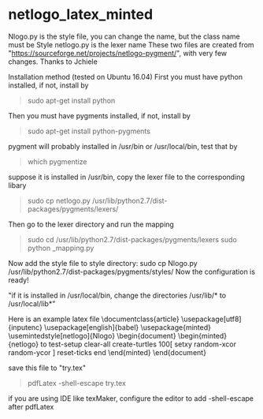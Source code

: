 # netlogo_latex_minted
Nlogo.py is the style file, you can change the name, but the class name must be <name>Style
netlogo.py is the lexer name
These two files are created from 
"https://sourceforge.net/projects/netlogo-pygment/", with very few changes. 
Thanks to Jchiele

Installation method (tested on Ubuntu 16.04)
First you must have python installed, if not, install by
>sudo apt-get install python

Then you must have pygments installed, if not, install by
>sudo apt-get install python-pygments

pygment will probably installed in /usr/bin or /usr/local/bin, test that by
>which pygmentize

suppose it is installed in /usr/bin, copy the lexer file to the corresponding libary
>sudo cp netlogo.py /usr/lib/python2.7/dist-packages/pygments/lexers/

Then go to the lexer directory and run the mapping 
>sudo cd /usr/lib/python2.7/dist-packages/pygments/lexers
>sudo python _mapping.py

Now add the style file to style directory:
sudo cp Nlogo.py /usr/lib/python2.7/dist-packages/pygments/styles/
Now the configuration is ready!

"if it is installed in /usr/local/bin, change the directories /usr/lib/* to /usr/local/lib*"

Here is an example latex file
\documentclass{article}
\usepackage[utf8]{inputenc}
\usepackage[english]{babel} 
\usepackage{minted}
\usemintedstyle[netlogo]{Nlogo}
\begin{document}
\begin{minted}{netlogo}
to test-setup
   clear-all
   create-turtles 100[
      setxy random-xcor random-ycor
   ]
   reset-ticks
end
\end{minted}
\end{document}

save this file to "try.tex"
>pdfLatex -shell-escape try.tex

if you are using IDE like texMaker, configure the editor to add -shell-escape after pdfLatex

